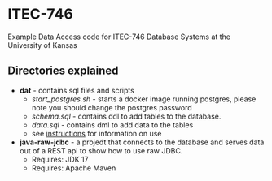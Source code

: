 # ITEC-746
Example Data Access code for ITEC-746 Database Systems at the University of Kansas

## Directories explained
* __dat__ - contains sql files and scripts
  * _start_postgres.sh_ - starts a docker image running postgres, please note you should change the postgres password
  * _schema.sql_ - contains ddl to add tables to the database. 
  * _data.sql_ - contains dml to add data to the tables
  * see [instructions](dat/execution.md) for information on use
* __java-raw-jdbc__ - a projedt that connects to the database and serves data out of a REST api to show how to use raw JDBC.
  * Requires: JDK 17
  * Requires: Apache Maven
